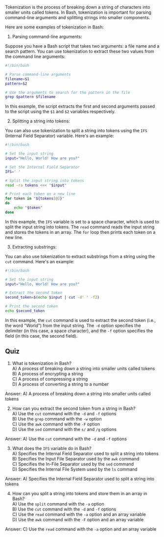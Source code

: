Tokenization is the process of breaking down a string of characters into smaller units called tokens. In Bash, tokenization is important for parsing command-line arguments and splitting strings into smaller components.

Here are some examples of tokenization in Bash:

1. Parsing command-line arguments:

Suppose you have a Bash script that takes two arguments: a file name and a search pattern. You can use tokenization to extract these two values from the command line arguments:

```bash
#!/bin/bash

# Parse command-line arguments
filename=$1
pattern=$2

# Use the arguments to search for the pattern in the file
grep $pattern $filename
```

In this example, the script extracts the first and second arguments passed to the script using the `$1` and `$2` variables respectively.

2. Splitting a string into tokens:

You can also use tokenization to split a string into tokens using the `IFS` (Internal Field Separator) variable. Here's an example:

```bash
#!/bin/bash

# Set the input string
input="Hello, World! How are you?"

# Set the Internal Field Separator
IFS=' '

# Split the input string into tokens
read -ra tokens <<< "$input"

# Print each token on a new line
for token in "${tokens[@]}"
do
    echo "$token"
done
```

In this example, the `IFS` variable is set to a space character, which is used to split the input string into tokens. The `read` command reads the input string and stores the tokens in an array. The `for` loop then prints each token on a new line.

3. Extracting substrings:

You can also use tokenization to extract substrings from a string using the `cut` command. Here's an example:

```bash
#!/bin/bash

# Set the input string
input="Hello, World! How are you?"

# Extract the second token
second_token=$(echo $input | cut -d' ' -f2)

# Print the second token
echo $second_token
```

In this example, the `cut` command is used to extract the second token (i.e., the word "World") from the input string. The `-d` option specifies the delimiter (in this case, a space character), and the `-f` option specifies the field (in this case, the second field).

## Quiz

1. What is tokenization in Bash?<br>
A) A process of breaking down a string into smaller units called tokens<br>
B) A process of encrypting a string<br>
C) A process of compressing a string<br>
D) A process of converting a string to a number<br>

Answer: A) A process of breaking down a string into smaller units called tokens

2. How can you extract the second token from a string in Bash?<br>
A) Use the `cut` command with the `-d` and `-f` options<br>
B) Use the `grep` command with the `-w` option<br>
C) Use the `awk` command with the `-F` option<br>
D) Use the `sed` command with the `s/` and `/g` options<br>

Answer: A) Use the `cut` command with the `-d` and `-f` options

3. What does the `IFS` variable do in Bash?<br>
A) Specifies the Internal Field Separator used to split a string into tokens<br>
B) Specifies the Input File Separator used by the `awk` command<br>
C) Specifies the In-File Separator used by the `sed` command<br>
D) Specifies the Internal File System used by the `ls` command<br>

Answer: A) Specifies the Internal Field Separator used to split a string into tokens

4. How can you split a string into tokens and store them in an array in Bash?<br>
A) Use the `split` command with the `-a` option<br>
B) Use the `cut` command with the `-d` and `-f` options<br>
C) Use the `read` command with the `-a` option and an array variable<br>
D) Use the `awk` command with the `-F` option and an array variable<br>

Answer: C) Use the `read` command with the `-a` option and an array variable